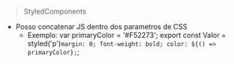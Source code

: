 
> StyledComponents
  - Posso concatenar JS dentro dos parametros de CSS
    - Exemplo:
      var primaryColor = '#F52273';
      export const Valor = styled('p')`
        margin: 0;
        font-weight: bold;
        color: ${() => primaryColor};
      `;